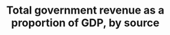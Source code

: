 ---
actual_indicator_available: Government current receipts as a percentage of GDP, by
  source
actual_indicator_available_description: Crnt_receipts is defined as Government Current
  Receipts (GCR) as a percentage of GDP. crnt_tax_receipts is defined as Current Tax
  Receipts (component of GCR) as a percentage of GDP. ctrbtns_govt_soc_ins is defined
  as Contributions for Government Social Insurance (component of GCR) as a percentage
  of GDP. inc_rcpts_asts is defined as Income Receipts on Assets (component of GCR)
  as a percentage of GDP.
comments_and_limitations: Nominal dollars
computation_units: Percentage
data_non_statistical: false
date_metadata_updated: 10/2017
date_of_national_source_publication: 8/2017
goal_meta_link: http://unstats.un.org/sdgs/files/metadata-compilation/Metadata-Goal-17.pdf
graph_title: US Government current receipts as a percentage of GDP
graph_type: line
has_metadata: true
indicator: 17.1.1
indicator_definition: Total taxes as a percentage of Gross Domestic Product (GDP).
  In the OECD classification the term "taxes" is defined as compulsory unrequited
  payments to general government. The definition of government follows that of the
  2008 System of National Accounts (SNA). The important parts of the SNA's conceptual
  framework and its definitions of the various sectors of the economy have been reflected
  in the OECD's classification of taxes. The data are predominantly recorded on an
  accrual basis. Data on tax revenues are recorded without offsets for the administrative
  expenses connected with tax collection. GDP also follows the definition used in
  the SNA. The methodology used in compiling the OECD's internally comparable revenue
  statistics has been carefully developed and refined through consultation with national
  statisticians and tax policy makers for more than 40 years. It continues to evolve.
indicator_name: Total government revenue as a proportion of GDP, by source
indicator_sort_order: 17-01-01
indicator_variable: crnt_rcpts
layout: indicator
national_geographical_coverage: United States
periodicity: Annual
permalink: /17-1-1/
published: true
rationale_interpretation: The headline measure presents the total tax revenues received
  by the national government during the year, expressed as a percentage of GDP ' i.e.,
  total national income. Taxes include personal and corporate income taxes, taxes
  on property, value added taxes, excise taxes, tariffs, customs duties and social
  security contributions. The tax to GDP ratio is the leading indicator to estimate
  the financial domestic means of a government to conduct its programme, to raise
  resources to supply physical infrastructure, public goods and services. The tax
  to GDP ratio supports the development of effective tax systems and is an essential
  feature of a successful governance framework. Normalising the data, by dividing
  total revenues by GDP, enables easy comparisons across countries Comparable and
  consistent tax statistics, such as the tax to GDP ratio, facilitate transparent
  policy dialogue and provide policy makers with an important tool to assess alternative
  fiscal reforms and to undertake relevant policy actions.
reporting_status: complete
scheduled_update_by_national_source: 10/2017
sdg_goal: 17
source_active_1: true
source_agency_staff_email_1: Andrew.Craig@bea.gov
source_agency_staff_name_1: Andrew Craig
source_agency_survey_dataset_1: Government Current Receipts and Expenditures
source_notes_1: null
source_organisation_1: Government Current Receipts and Expenditures
source_title_1: null
source_url_1: http://www.bea.gov/iTable/iTableHtml.cfm?reqid=9&step=3&isuri=1&903=86
target: Strengthen domestic resource mobilization, including through international
  support to developing countries, to improve domestic capacity for tax and other
  revenue collection.
target_id: '17.1'
time_period: 2000-2016
title: Total government revenue as a proportion of GDP, by source
un_custodial_agency: IMF (Partnering Agencies:OECD, World Bank)
un_designated_tier: '1'
us_method_of_computation: GCR(component) divided by GDP, expressed as a percentage
variable_description: null
variable_notes: null
---